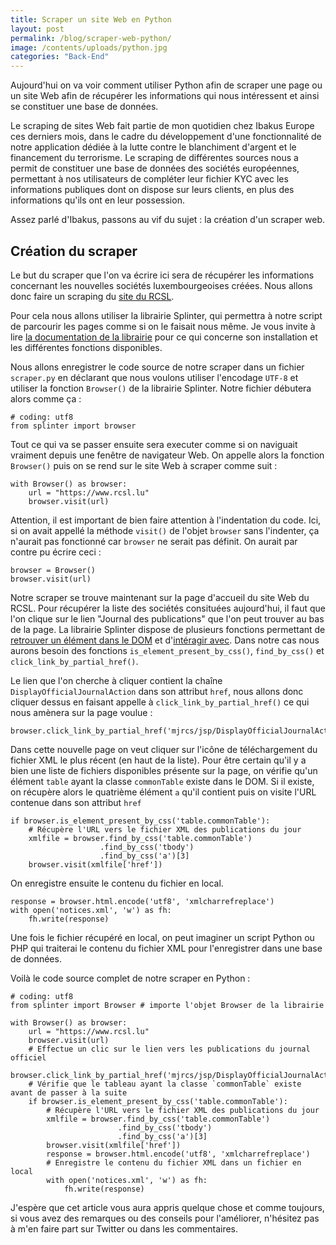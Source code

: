 ```yaml
---
title: Scraper un site Web en Python
layout: post
permalink: /blog/scraper-web-python/
image: /contents/uploads/python.jpg
categories: "Back-End"
---
```

Aujourd'hui on va voir comment utiliser Python afin de scraper une page ou un site Web afin de récupérer les informations qui nous intéressent et ainsi se constituer une base de données.

<!--more-->

Le scraping de sites Web fait partie de mon quotidien chez Ibakus Europe ces derniers mois, dans le cadre du développement d'une fonctionnalité de notre application dédiée à la lutte contre le blanchiment d'argent et le financement du terrorisme.
Le scraping de différentes sources nous a permit de constituer une base de données des sociétés européennes, permettant à nos utilisateurs de compléter leur fichier KYC avec les informations publiques dont on dispose sur leurs clients, en plus des informations qu'ils ont en leur possession.

Assez parlé d'Ibakus, passons au vif du sujet : la création d'un scraper web.

## Création du scraper
Le but du scraper que l'on va écrire ici sera de récupérer les informations concernant les nouvelles sociétés luxembourgeoises créées. Nous allons donc faire un scraping du [site du RCSL](https://www.rcsl.lu/).

Pour cela nous allons utiliser la librairie Splinter, qui permettra à notre script de parcourir les pages comme si on le faisait nous même. Je vous invite à lire [la documentation de la librairie](http://splinter.readthedocs.io/en/latest/) pour ce qui concerne son installation et les différentes fonctions disponibles.

Nous allons enregistrer le code source de notre scraper dans un fichier `scraper.py` en déclarant que nous voulons utiliser l'encodage `UTF-8` et utiliser la fonction `Browser()` de la librairie Splinter. Notre fichier débutera alors comme ça :

    # coding: utf8
    from splinter import browser

Tout ce qui va se passer ensuite sera executer comme si on naviguait vraiment depuis une fenêtre de navigateur Web. On appelle alors la fonction `Browser()` puis on se rend sur le site Web à scraper comme suit :

    with Browser() as browser:
        url = "https://www.rcsl.lu"
        browser.visit(url)

Attention, il est important de bien faire attention à l'indentation du code. Ici, si on avait appellé la méthode `visit()` de l'objet `browser` sans l'indenter, ça n'aurait pas fonctionné car `browser` ne serait pas définit.
On aurait par contre pu écrire ceci :

    browser = Browser()
    browser.visit(url)

Notre scraper se trouve maintenant sur la page d'accueil du site Web du RCSL. Pour récupérer la liste des sociétés consituées aujourd'hui, il faut que l'on clique sur le lien "Journal des publications" que l'on peut trouver au bas de la page. La librairie Splinter dispose de plusieurs fonctions permettant de [retrouver un élément dans le DOM](http://splinter.readthedocs.io/en/latest/finding.html) et d'[intéragir avec](http://splinter.readthedocs.io/en/latest/elements-in-the-page.html). Dans notre cas nous aurons besoin des fonctions `is_element_present_by_css()`, `find_by_css()` et `click_link_by_partial_href()`.

Le lien que l'on cherche à cliquer contient la chaîne `DisplayOfficialJournalAction` dans son attribut `href`, nous allons donc cliquer dessus en faisant appelle à `click_link_by_partial_href()` ce qui nous amènera sur la page voulue :

    browser.click_link_by_partial_href('mjrcs/jsp/DisplayOfficialJournalAction')

Dans cette nouvelle page on veut cliquer sur l'icône de téléchargement du fichier XML le plus récent (en haut de la liste).
Pour être certain qu'il y a bien une liste de fichiers disponibles présente sur la page, on vérifie qu'un élément `table` ayant la classe `commonTable` existe dans le DOM. Si il existe, on récupère alors le quatrième élément `a` qu'il contient puis on visite l'URL contenue dans son attribut `href`

    if browser.is_element_present_by_css('table.commonTable'):
        # Récupère l'URL vers le fichier XML des publications du jour
        xmlfile = browser.find_by_css('table.commonTable')
                        .find_by_css('tbody')
                        .find_by_css('a')[3]
        browser.visit(xmlfile['href'])

On enregistre ensuite le contenu du fichier en local.

    response = browser.html.encode('utf8', 'xmlcharrefreplace')
    with open('notices.xml', 'w') as fh:
        fh.write(response)

Une fois le fichier récupéré en local, on peut imaginer un script Python ou PHP qui traiterai le contenu du fichier XML pour l'enregistrer dans une base de données.

Voilà le code source complet de notre scraper en Python :

    # coding: utf8
    from splinter import Browser # importe l'objet Browser de la librairie

    with Browser() as browser:
        url = "https://www.rcsl.lu"
        browser.visit(url)
        # Effectue un clic sur le lien vers les publications du journal officiel
        browser.click_link_by_partial_href('mjrcs/jsp/DisplayOfficialJournalAction')
        # Vérifie que le tableau ayant la classe `commonTable` existe avant de passer à la suite
        if browser.is_element_present_by_css('table.commonTable'):
            # Récupère l'URL vers le fichier XML des publications du jour
            xmlfile = browser.find_by_css('table.commonTable')
                            .find_by_css('tbody')
                            .find_by_css('a')[3]
            browser.visit(xmlfile['href'])
            response = browser.html.encode('utf8', 'xmlcharrefreplace')
            # Enregistre le contenu du fichier XML dans un fichier en local
            with open('notices.xml', 'w') as fh:
                fh.write(response)

J'espère que cet article vous aura appris quelque chose et comme toujours, si vous avez des remarques ou des conseils pour l'améliorer, n'hésitez pas à m'en faire part sur Twitter ou dans les commentaires.
